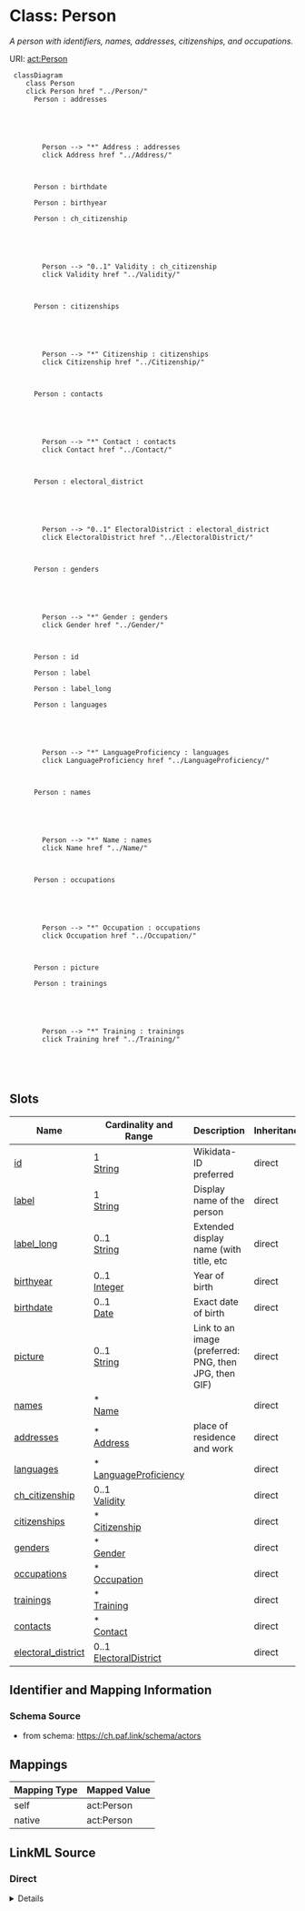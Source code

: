

# Class: Person 


_A person with identifiers, names, addresses, citizenships, and occupations._





URI: [act:Person](https://ch.paf.link/schema/actors/Person)





```mermaid
 classDiagram
    class Person
    click Person href "../Person/"
      Person : addresses
        
          
    
        
        
        Person --> "*" Address : addresses
        click Address href "../Address/"
    

        
      Person : birthdate
        
      Person : birthyear
        
      Person : ch_citizenship
        
          
    
        
        
        Person --> "0..1" Validity : ch_citizenship
        click Validity href "../Validity/"
    

        
      Person : citizenships
        
          
    
        
        
        Person --> "*" Citizenship : citizenships
        click Citizenship href "../Citizenship/"
    

        
      Person : contacts
        
          
    
        
        
        Person --> "*" Contact : contacts
        click Contact href "../Contact/"
    

        
      Person : electoral_district
        
          
    
        
        
        Person --> "0..1" ElectoralDistrict : electoral_district
        click ElectoralDistrict href "../ElectoralDistrict/"
    

        
      Person : genders
        
          
    
        
        
        Person --> "*" Gender : genders
        click Gender href "../Gender/"
    

        
      Person : id
        
      Person : label
        
      Person : label_long
        
      Person : languages
        
          
    
        
        
        Person --> "*" LanguageProficiency : languages
        click LanguageProficiency href "../LanguageProficiency/"
    

        
      Person : names
        
          
    
        
        
        Person --> "*" Name : names
        click Name href "../Name/"
    

        
      Person : occupations
        
          
    
        
        
        Person --> "*" Occupation : occupations
        click Occupation href "../Occupation/"
    

        
      Person : picture
        
      Person : trainings
        
          
    
        
        
        Person --> "*" Training : trainings
        click Training href "../Training/"
    

        
      
```




<!-- no inheritance hierarchy -->


## Slots

| Name | Cardinality and Range | Description | Inheritance |
| ---  | --- | --- | --- |
| [id](id.md) | 1 <br/> [String](String.md) | Wikidata-ID preferred | direct |
| [label](label.md) | 1 <br/> [String](String.md) | Display name of the person | direct |
| [label_long](label_long.md) | 0..1 <br/> [String](String.md) | Extended display name (with title, etc | direct |
| [birthyear](birthyear.md) | 0..1 <br/> [Integer](Integer.md) | Year of birth | direct |
| [birthdate](birthdate.md) | 0..1 <br/> [Date](Date.md) | Exact date of birth | direct |
| [picture](picture.md) | 0..1 <br/> [String](String.md) | Link to an image (preferred: PNG, then JPG, then GIF) | direct |
| [names](names.md) | * <br/> [Name](Name.md) |  | direct |
| [addresses](addresses.md) | * <br/> [Address](Address.md) | place of residence and work | direct |
| [languages](languages.md) | * <br/> [LanguageProficiency](LanguageProficiency.md) |  | direct |
| [ch_citizenship](ch_citizenship.md) | 0..1 <br/> [Validity](Validity.md) |  | direct |
| [citizenships](citizenships.md) | * <br/> [Citizenship](Citizenship.md) |  | direct |
| [genders](genders.md) | * <br/> [Gender](Gender.md) |  | direct |
| [occupations](occupations.md) | * <br/> [Occupation](Occupation.md) |  | direct |
| [trainings](trainings.md) | * <br/> [Training](Training.md) |  | direct |
| [contacts](contacts.md) | * <br/> [Contact](Contact.md) |  | direct |
| [electoral_district](electoral_district.md) | 0..1 <br/> [ElectoralDistrict](ElectoralDistrict.md) |  | direct |










## Identifier and Mapping Information






### Schema Source


* from schema: https://ch.paf.link/schema/actors




## Mappings

| Mapping Type | Mapped Value |
| ---  | ---  |
| self | act:Person |
| native | act:Person |






## LinkML Source

<!-- TODO: investigate https://stackoverflow.com/questions/37606292/how-to-create-tabbed-code-blocks-in-mkdocs-or-sphinx -->

### Direct

<details>
```yaml
name: Person
description: A person with identifiers, names, addresses, citizenships, and occupations.
from_schema: https://ch.paf.link/schema/actors
attributes:
  id:
    name: id
    description: Wikidata-ID preferred
    from_schema: https://ch.paf.link/schema/actors
    rank: 1000
    identifier: true
    domain_of:
    - Person
    required: true
  label:
    name: label
    description: Display name of the person
    from_schema: https://ch.paf.link/schema/actors
    rank: 1000
    domain_of:
    - Person
    required: true
  label_long:
    name: label_long
    description: Extended display name (with title, etc.)
    from_schema: https://ch.paf.link/schema/actors
    rank: 1000
    domain_of:
    - Person
  birthyear:
    name: birthyear
    description: Year of birth
    from_schema: https://ch.paf.link/schema/actors
    rank: 1000
    domain_of:
    - Person
    range: integer
  birthdate:
    name: birthdate
    description: Exact date of birth
    from_schema: https://ch.paf.link/schema/actors
    rank: 1000
    domain_of:
    - Person
    range: date
  picture:
    name: picture
    description: 'Link to an image (preferred: PNG, then JPG, then GIF)'
    from_schema: https://ch.paf.link/schema/actors
    rank: 1000
    domain_of:
    - Person
  names:
    name: names
    from_schema: https://ch.paf.link/schema/actors
    rank: 1000
    slot_uri: act:name
    domain_of:
    - Person
    range: Name
    multivalued: true
    inlined: true
    inlined_as_list: true
  addresses:
    name: addresses
    description: place of residence and work
    from_schema: https://ch.paf.link/schema/actors
    rank: 1000
    slot_uri: act:address
    domain_of:
    - Person
    range: Address
    multivalued: true
    inlined: true
    inlined_as_list: true
  languages:
    name: languages
    from_schema: https://ch.paf.link/schema/actors
    rank: 1000
    slot_uri: act:language
    domain_of:
    - Person
    range: LanguageProficiency
    multivalued: true
    inlined: true
    inlined_as_list: true
  ch_citizenship:
    name: ch_citizenship
    from_schema: https://ch.paf.link/schema/actors
    rank: 1000
    domain_of:
    - Person
    range: Validity
  citizenships:
    name: citizenships
    from_schema: https://ch.paf.link/schema/actors
    rank: 1000
    slot_uri: act:citizenship
    domain_of:
    - Person
    range: Citizenship
    multivalued: true
    inlined: true
    inlined_as_list: true
  genders:
    name: genders
    from_schema: https://ch.paf.link/schema/actors
    rank: 1000
    slot_uri: act:gender
    domain_of:
    - Person
    range: Gender
    multivalued: true
    inlined: true
    inlined_as_list: true
  occupations:
    name: occupations
    from_schema: https://ch.paf.link/schema/actors
    rank: 1000
    slot_uri: act:occupation
    domain_of:
    - Person
    range: Occupation
    multivalued: true
    inlined: true
    inlined_as_list: true
  trainings:
    name: trainings
    from_schema: https://ch.paf.link/schema/actors
    rank: 1000
    slot_uri: act:training
    domain_of:
    - Person
    range: Training
    multivalued: true
    inlined: true
    inlined_as_list: true
  contacts:
    name: contacts
    from_schema: https://ch.paf.link/schema/actors
    rank: 1000
    slot_uri: act:contact
    domain_of:
    - Person
    range: Contact
    multivalued: true
    inlined: true
    inlined_as_list: true
  electoral_district:
    name: electoral_district
    from_schema: https://ch.paf.link/schema/actors
    rank: 1000
    domain_of:
    - Person
    range: ElectoralDistrict
tree_root: true

```
</details>

### Induced

<details>
```yaml
name: Person
description: A person with identifiers, names, addresses, citizenships, and occupations.
from_schema: https://ch.paf.link/schema/actors
attributes:
  id:
    name: id
    description: Wikidata-ID preferred
    from_schema: https://ch.paf.link/schema/actors
    rank: 1000
    identifier: true
    alias: id
    owner: Person
    domain_of:
    - Person
    range: string
    required: true
  label:
    name: label
    description: Display name of the person
    from_schema: https://ch.paf.link/schema/actors
    rank: 1000
    alias: label
    owner: Person
    domain_of:
    - Person
    range: string
    required: true
  label_long:
    name: label_long
    description: Extended display name (with title, etc.)
    from_schema: https://ch.paf.link/schema/actors
    rank: 1000
    alias: label_long
    owner: Person
    domain_of:
    - Person
    range: string
  birthyear:
    name: birthyear
    description: Year of birth
    from_schema: https://ch.paf.link/schema/actors
    rank: 1000
    alias: birthyear
    owner: Person
    domain_of:
    - Person
    range: integer
  birthdate:
    name: birthdate
    description: Exact date of birth
    from_schema: https://ch.paf.link/schema/actors
    rank: 1000
    alias: birthdate
    owner: Person
    domain_of:
    - Person
    range: date
  picture:
    name: picture
    description: 'Link to an image (preferred: PNG, then JPG, then GIF)'
    from_schema: https://ch.paf.link/schema/actors
    rank: 1000
    alias: picture
    owner: Person
    domain_of:
    - Person
    range: string
  names:
    name: names
    from_schema: https://ch.paf.link/schema/actors
    rank: 1000
    slot_uri: act:name
    alias: names
    owner: Person
    domain_of:
    - Person
    range: Name
    multivalued: true
    inlined_as_list: true
  addresses:
    name: addresses
    description: place of residence and work
    from_schema: https://ch.paf.link/schema/actors
    rank: 1000
    slot_uri: act:address
    alias: addresses
    owner: Person
    domain_of:
    - Person
    range: Address
    multivalued: true
    inlined_as_list: true
  languages:
    name: languages
    from_schema: https://ch.paf.link/schema/actors
    rank: 1000
    slot_uri: act:language
    alias: languages
    owner: Person
    domain_of:
    - Person
    range: LanguageProficiency
    multivalued: true
    inlined_as_list: true
  ch_citizenship:
    name: ch_citizenship
    from_schema: https://ch.paf.link/schema/actors
    rank: 1000
    alias: ch_citizenship
    owner: Person
    domain_of:
    - Person
    range: Validity
  citizenships:
    name: citizenships
    from_schema: https://ch.paf.link/schema/actors
    rank: 1000
    slot_uri: act:citizenship
    alias: citizenships
    owner: Person
    domain_of:
    - Person
    range: Citizenship
    multivalued: true
    inlined_as_list: true
  genders:
    name: genders
    from_schema: https://ch.paf.link/schema/actors
    rank: 1000
    slot_uri: act:gender
    alias: genders
    owner: Person
    domain_of:
    - Person
    range: Gender
    multivalued: true
    inlined_as_list: true
  occupations:
    name: occupations
    from_schema: https://ch.paf.link/schema/actors
    rank: 1000
    slot_uri: act:occupation
    alias: occupations
    owner: Person
    domain_of:
    - Person
    range: Occupation
    multivalued: true
    inlined_as_list: true
  trainings:
    name: trainings
    from_schema: https://ch.paf.link/schema/actors
    rank: 1000
    slot_uri: act:training
    alias: trainings
    owner: Person
    domain_of:
    - Person
    range: Training
    multivalued: true
    inlined_as_list: true
  contacts:
    name: contacts
    from_schema: https://ch.paf.link/schema/actors
    rank: 1000
    slot_uri: act:contact
    alias: contacts
    owner: Person
    domain_of:
    - Person
    range: Contact
    multivalued: true
    inlined_as_list: true
  electoral_district:
    name: electoral_district
    from_schema: https://ch.paf.link/schema/actors
    rank: 1000
    alias: electoral_district
    owner: Person
    domain_of:
    - Person
    range: ElectoralDistrict
tree_root: true

```
</details>